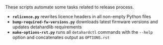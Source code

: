 These scripts automate some tasks related to release process.

* __`relicence.py`__ rewrites licence headers in all non-empty Python files
* __`bump-required-fw-versions.py`__ downloads latest firmware versions and updates detahardlib requirements
* __`make-options-rst.py`__ runs all `detahardctl` commands with the `--help` option and concatenates output as `OPTIONS.rst`
